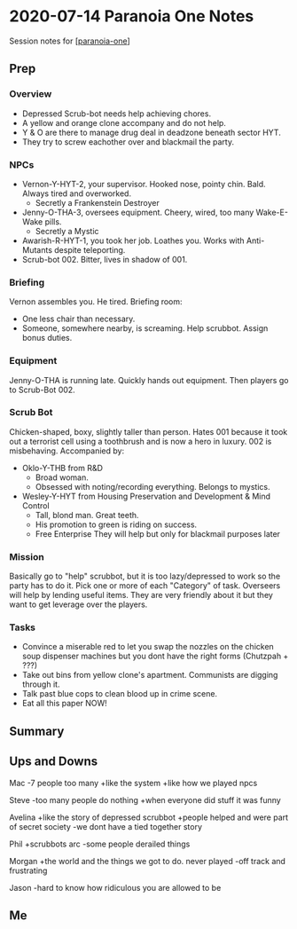 # 2020-07-14 Paranoia One Notes

Session notes for [[paranoia-one]]

## Prep

### Overview

- Depressed Scrub-bot needs help achieving chores.
- A yellow and orange clone accompany and do not help.
- Y & O are there to manage drug deal in deadzone beneath sector HYT.
- They try to screw eachother over and blackmail the party.

### NPCs

- Vernon-Y-HYT-2, your supervisor. Hooked nose, pointy chin. Bald. Always tired and overworked.
  - Secretly a Frankenstein Destroyer
- Jenny-O-THA-3, oversees equipment. Cheery, wired, too many Wake-E-Wake pills.
  - Secretly a Mystic
- Awarish-R-HYT-1, you took her job. Loathes you. Works with Anti-Mutants despite teleporting.
- Scrub-bot 002. Bitter, lives in shadow of 001.

### Briefing

Vernon assembles you. He tired.
Briefing room:

- One less chair than necessary.
- Someone, somewhere nearby, is screaming.
  Help scrubbot. Assign bonus duties.

### Equipment

Jenny-O-THA is running late. Quickly hands out equipment. Then players go to Scrub-Bot 002.

### Scrub Bot

Chicken-shaped, boxy, slightly taller than person. Hates 001 because it took out a terrorist cell using a toothbrush and is now a hero in luxury.
002 is misbehaving. Accompanied by:

- Oklo-Y-THB from R&D
  - Broad woman.
  - Obsessed with noting/recording everything. Belongs to mystics.
- Wesley-Y-HYT from Housing Preservation and Development & Mind Control
  - Tall, blond man. Great teeth.
  - His promotion to green is riding on success.
  - Free Enterprise
    They will help but only for blackmail purposes later

### Mission

Basically go to "help" scrubbot, but it is too lazy/depressed to work so the party has to do it.
Pick one or more of each "Category" of task. Overseers will help by lending useful items.
They are very friendly about it but they want to get leverage over the players.

### Tasks

- Convince a miserable red to let you swap the nozzles on the chicken soup dispenser machines but you dont have the right forms (Chutzpah + ???)
- Take out bins from yellow clone's apartment. Communists are digging through it.
- Talk past blue cops to clean blood up in crime scene.
- Eat all this paper NOW!

## Summary

## Ups and Downs

Mac
-7 people too many
+like the system
+like how we played npcs

Steve
-too many people do nothing
+when everyone did stuff it was funny

Avelina
+like the story of depressed scrubbot
+people helped and were part of secret society
-we dont have a tied together story

Phil
+scrubbots arc
-some people derailed things

Morgan
+the world and the things we got to do. never played
-off track and frustrating

Jason
-hard to know how ridiculous you are allowed to be

## Me

[//begin]: # "Autogenerated link references for markdown compatibility"
[paranoia-one]: ../paranoia-one "Paranoia One"
[//end]: # "Autogenerated link references"
